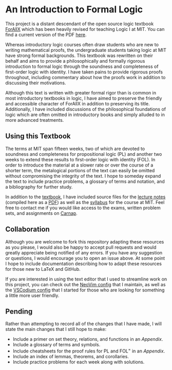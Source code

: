 # An Introduction to Formal Logic

This project is a distant descendant of the open source logic textbook [ForAllX](https://www.fecundity.com/logic/) which has been heavily revised for teaching Logic I at MIT.
You can find a current version of the PDF [here](https://github.com/benbrastmckie/ForAllX/blob/master/forallx-mit.pdf).

Whereas introductory logic courses often draw students who are new to writing mathematical proofs, the undergraduate students taking logic at MIT have strong formal backgrounds.
This textbook was rewritten on their behalf and aims to provide a philosophically and formally rigorous introduction to formal logic through the soundness and completeness of first-order logic with identity.
I have taken pains to provide rigorous proofs throughout, including commentary about how the proofs work in addition to discussing their motivations.

Although this text is written with greater formal rigor than is common in most introductory textbooks in logic, I have aimed to preserve the friendly and accessible character of ForAllX in addition to preserving its title.
Additionally, I have included discussions of the philosophical foundations of logic which are often omitted in introductory books and simply alluded to in more advanced treatments.

## Using this Textbook

The terms at MIT span fifteen weeks, two of which are devoted to soundness and completeness for propositional logic (PL) and another two weeks to extend these results to first-order logic with identity (FOL).
In order to introduce the material at a slower rate or over the course of a shorter term, the metalogical portions of the text can easily be omitted without compromising the integrity of the text.
I hope to someday expand the text to include practice problems, a glossary of terms and notation, and a bibliography for further study.

In addition to the [textbook](https://github.com/benbrastmckie/ForAllX/tree/master/Book/Chapters), I have included source files for the [lecture notes](https://github.com/benbrastmckie/ForAllX/tree/master/Lectures) (compiled here as a [PDF](https://github.com/benbrastmckie/ForAllX/blob/master/Handouts/All_Handouts.pdf)) as well as the [syllabus](https://github.com/benbrastmckie/ForAllX/blob/master/Syllabus/Syllabus.pdf) for the course at MIT.
Feel free to contact me if you would like access to the exams, written problem sets, and assignments on [Carnap](https://carnap.io/).

## Collaboration

Although you are welcome to fork this repository adapting these resources as you please, I would also be happy to accept pull requests and would greatly appreciate being notified of any errors.
If you have any suggestion or questions, I would encourage you to open an issue above.
At some point I hope to include documentation describing how to adapt these resources for those new to LaTeX and GitHub.

If you are interested in using the text editor that I used to streamline work on this project, you can check out the [NeoVim config](https://github.com/benbrastmckie/.config) that I maintain, as well as the [VSCodium config](https://github.com/benbrastmckie/VSCodium) that I started for those who are looking for something a little more user friendly.

## Pending

Rather than attempting to record all of the changes that I have made, I will state the main changes that I still hope to make:

-  Include a primer on set theory, relations, and functions in an _Appendix_.
-  Include a glossary of terms and symbols.
-  Include cheatsheets for the proof rules for PL and FOL$^=$ in an _Appendix_.
-  Include an index of lemmas, theorems, and corollaries.
-  Include practice problems for each week along with solutions.
